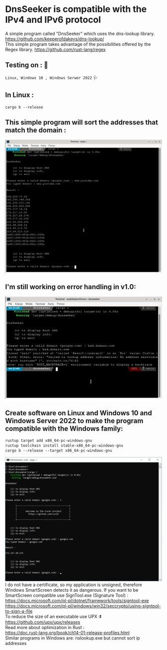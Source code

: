 # DnsSeeker is compatible with the IPv4 and IPv6 protocol
A simple program called "DnsSeeker" which uses the dns-lookup library.
https://github.com/keeperofdakeys/dns-lookup/
<br/>
This simple program takes advantage of the possibilities offered by the Regex library.
https://github.com/rust-lang/regex
## Testing on : :test_tube:
`Linux, Windows 10 , Windows Serwer 2022`
:stethoscope:
## In Linux :
```
cargo b --release
```
## This simple program will sort the addresses that match the domain :
![GitHub Logo](dnsseeker-linux.png)
<br/>
## I'm still working on error handling in v1.0:
![GitHub Logo](error.png)
## Create software on Linux and Windows 10 and Windows Server 2022 to make the program compatible with the Windows family:
```
rustup target add x86_64-pc-windows-gnu
rustup toolchain install stable-x86_64-pc-windows-gnu
cargo b --release --target x86_64-pc-windows-gnu
```
![GitHub Logo](dnsseeker.png)
<br/>
I do not have a certificate, so my application is unsigned, therefore Windows SmartScreen detects it as dangerous.
If you want to be SmartScreen compatible use SignTool.exe (Signature Tool) :
<br/>
https://docs.microsoft.com/pl-pl/dotnet/framework/tools/signtool-exe
<br/>
https://docs.microsoft.com/pl-pl/windows/win32/seccrypto/using-signtool-to-sign-a-file
<br/>
To reduce the size of an executable use UPX ::arrow_double_down:
<br/>
https://github.com/upx/upx/releases
<br/>
Read more about optimization in Rust :
<br/>
https://doc.rust-lang.org/book/ch14-01-release-profiles.html
<br/>
Similar programs in Windows are: nslookup.exe but cannot sort ip addresses
